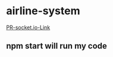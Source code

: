 # airline-system
[PR-socket.io-Link](https://github.com/MalekHasan/airline-system/tree/socket.io)
## npm start will run my code
